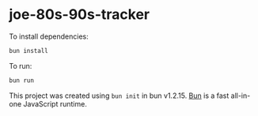 # joe-80s-90s-tracker

To install dependencies:

```bash
bun install
```

To run:

```bash
bun run
```

This project was created using `bun init` in bun v1.2.15. [Bun](https://bun.sh) is a fast all-in-one JavaScript runtime.

